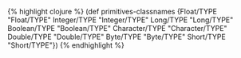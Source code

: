 {% highlight clojure %}
(def primitives-classnames
  {Float/TYPE "Float/TYPE"
   Integer/TYPE "Integer/TYPE"
   Long/TYPE "Long/TYPE"
   Boolean/TYPE "Boolean/TYPE"
   Character/TYPE "Character/TYPE"
   Double/TYPE "Double/TYPE"
   Byte/TYPE "Byte/TYPE"
   Short/TYPE "Short/TYPE"})
{% endhighlight %}
